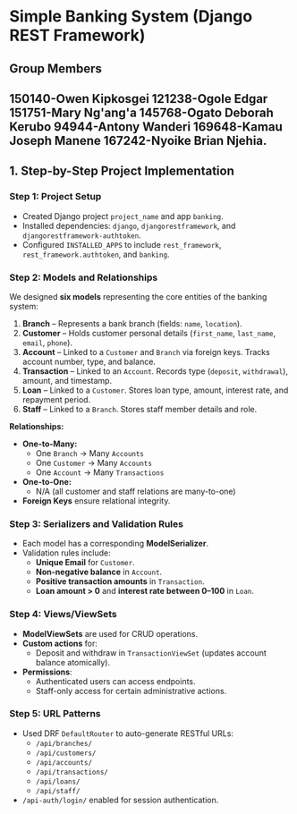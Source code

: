 # Simple Banking System (Django REST Framework)

## Group Members
150140-Owen Kipkosgei
121238-Ogole Edgar
151751-Mary Ng'ang'a 
145768-Ogato Deborah Kerubo 
94944-Antony Wanderi
169648-Kamau Joseph Manene
167242-Nyoike Brian Njehia.
---

## 1. Step-by-Step Project Implementation

### Step 1: Project Setup
- Created Django project `project_name` and app `banking`.
- Installed dependencies: `django`, `djangorestframework`, and `djangorestframework-authtoken`.
- Configured `INSTALLED_APPS` to include `rest_framework`, `rest_framework.authtoken`, and `banking`.

### Step 2: Models and Relationships
We designed **six models** representing the core entities of the banking system:
1. **Branch** – Represents a bank branch (fields: `name`, `location`).
2. **Customer** – Holds customer personal details (`first_name`, `last_name`, `email`, `phone`).
3. **Account** – Linked to a `Customer` and `Branch` via foreign keys. Tracks account number, type, and balance.
4. **Transaction** – Linked to an `Account`. Records type (`deposit`, `withdrawal`), amount, and timestamp.
5. **Loan** – Linked to a `Customer`. Stores loan type, amount, interest rate, and repayment period.
6. **Staff** – Linked to a `Branch`. Stores staff member details and role.

**Relationships:**
- **One-to-Many:**  
  - One `Branch` → Many `Accounts`  
  - One `Customer` → Many `Accounts`  
  - One `Account` → Many `Transactions`
- **One-to-One:**  
  - N/A (all customer and staff relations are many-to-one)
- **Foreign Keys** ensure relational integrity.

### Step 3: Serializers and Validation Rules
- Each model has a corresponding **ModelSerializer**.
- Validation rules include:
  - **Unique Email** for `Customer`.
  - **Non-negative balance** in `Account`.
  - **Positive transaction amounts** in `Transaction`.
  - **Loan amount > 0** and **interest rate between 0–100** in `Loan`.

### Step 4: Views/ViewSets
- **ModelViewSets** are used for CRUD operations.
- **Custom actions** for:
  - Deposit and withdraw in `TransactionViewSet` (updates account balance atomically).
- **Permissions**:
  - Authenticated users can access endpoints.
  - Staff-only access for certain administrative actions.

### Step 5: URL Patterns
- Used DRF `DefaultRouter` to auto-generate RESTful URLs:
  - `/api/branches/`
  - `/api/customers/`
  - `/api/accounts/`
  - `/api/transactions/`
  - `/api/loans/`
  - `/api/staff/`
- `/api-auth/login/` enabled for session authentication.

